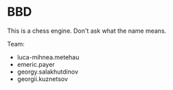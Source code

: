 # BBD

This is a chess engine. Don't ask what the name means.

Team:

- luca-mihnea.metehau
- emeric.payer
- georgy.salakhutdinov
- georgii.kuznetsov
